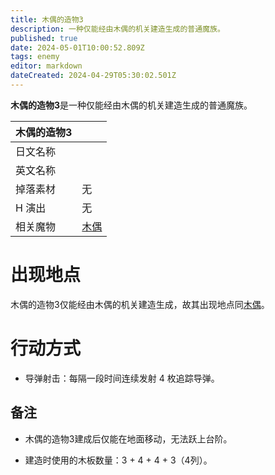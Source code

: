 ```yaml
---
title: 木偶的造物3
description: 一种仅能经由木偶的机关建造生成的普通魔族。
published: true
date: 2024-05-01T10:00:52.809Z
tags: enemy
editor: markdown
dateCreated: 2024-04-29T05:30:02.501Z
---
```


**木偶的造物3**是一种仅能经由木偶的机关建造生成的普通魔族。

<!-- 在这里放置图像 -->

| 木偶的造物3 ||
| - | - |
| 日文名称 | <span lang="ja"></span> |
| 英文名称 |  |
| 掉落素材 | 无 |
| H 演出 | 无 |
| 相关魔物 | [木偶](/zh/enemy/puppet) |

# 出现地点

木偶的造物3仅能经由木偶的机关建造生成，故其出现地点同[木偶](/zh/enemy/puppet)。

# 行动方式

- 导弹射击：每隔一段时间连续发射 4 枚追踪导弹。

## 备注

- 木偶的造物3建成后仅能在地面移动，无法跃上台阶。

- 建造时使用的木板数量：3 + 4 + 4 + 3（4列）。
